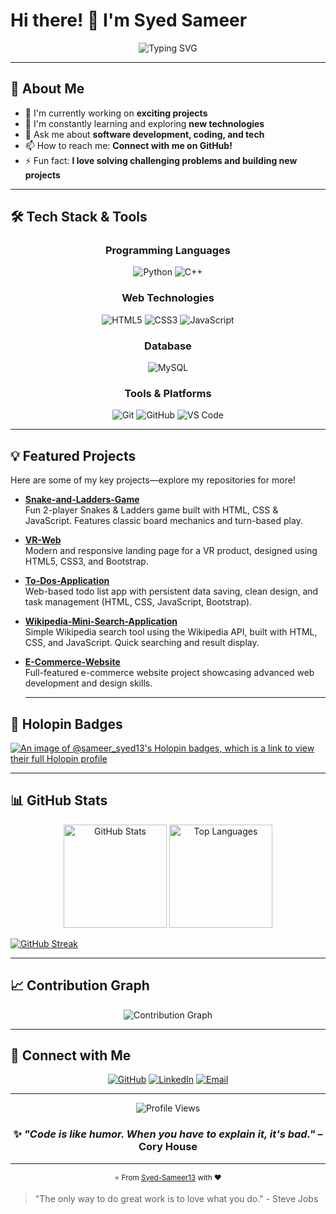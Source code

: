 # Hi there! 👋 I'm Syed Sameer

<div align="center">
  <img src="https://readme-typing-svg.herokuapp.com?font=Fira+Code&weight=600&size=28&pause=1000&color=2E9EF7&center=true&vCenter=true&width=600&lines=Welcome+to+my+GitHub+Profile!;Software+Developer+%7C+Tech+Enthusiast;Always+learning+and+building!" alt="Typing SVG" />
</div>

---

## 🚀 About Me

- 🔭 I'm currently working on **exciting projects**
- 🌱 I'm constantly learning and exploring **new technologies**
- 💬 Ask me about **software development, coding, and tech**
- 📫 How to reach me: **Connect with me on GitHub!**
- ⚡ Fun fact: **I love solving challenging problems and building new projects**

---

## 🛠️ Tech Stack & Tools

<div align="center">

### Programming Languages

![Python](https://img.shields.io/badge/Python-3776AB?style=for-the-badge&logo=python&logoColor=white)
![C++](https://img.shields.io/badge/C++-00599C?style=for-the-badge&logo=cplusplus&logoColor=white)

### Web Technologies

![HTML5](https://img.shields.io/badge/HTML5-E34F26?style=for-the-badge&logo=html5&logoColor=white)
![CSS3](https://img.shields.io/badge/CSS3-1572B6?style=for-the-badge&logo=css3&logoColor=white)
![JavaScript](https://img.shields.io/badge/JavaScript-F7DF1E?style=for-the-badge&logo=javascript&logoColor=black)

### Database

![MySQL](https://img.shields.io/badge/MySQL-4479A1?style=for-the-badge&logo=mysql&logoColor=white)

### Tools & Platforms

![Git](https://img.shields.io/badge/Git-F05032?style=for-the-badge&logo=git&logoColor=white)
![GitHub](https://img.shields.io/badge/GitHub-181717?style=for-the-badge&logo=github&logoColor=white)
![VS Code](https://img.shields.io/badge/VS_Code-007ACC?style=for-the-badge&logo=visual-studio-code&logoColor=white)

</div>

---

## 💡 Featured Projects

Here are some of my key projects—explore my repositories for more!

- [**Snake-and-Ladders-Game**](https://github.com/Syed-Sameer13/Snake-and-Ladders-Game)  
  Fun 2-player Snakes & Ladders game built with HTML, CSS & JavaScript. Features classic board mechanics and turn-based play.

- [**VR-Web**](https://github.com/Syed-Sameer13/VR-Web)  
  Modern and responsive landing page for a VR product, designed using HTML5, CSS3, and Bootstrap.

- [**To-Dos-Application**](https://github.com/Syed-Sameer13/To-Dos-Application)  
  Web-based todo list app with persistent data saving, clean design, and task management (HTML, CSS, JavaScript, Bootstrap).

- [**Wikipedia-Mini-Search-Application**](https://github.com/Syed-Sameer13/Wikipedia-Mini-Search-Application)  
  Simple Wikipedia search tool using the Wikipedia API, built with HTML, CSS, and JavaScript. Quick searching and result display.

- [**E-Commerce-Website**](https://github.com/Syed-Sameer13/E-Commerce-Website)  
  Full-featured e-commerce website project showcasing advanced web development and design skills.

  ---

## 🏅 Holopin Badges

[![An image of @sameer_syed13's Holopin badges, which is a link to view their full Holopin profile](https://holopin.me/sameer_syed13)](https://holopin.io/@sameer_syed13)

---


## 📊 GitHub Stats

<div align="center">
  <img src="https://github-readme-stats.vercel.app/api?username=Syed-Sameer13&show_icons=true&theme=radical&hide_border=true&count_private=true" alt="GitHub Stats" height="165" />
  <img src="https://github-readme-stats.vercel.app/api/top-langs/?username=Syed-Sameer13&layout=compact&theme=radical&hide_border=true" alt="Top Languages" height="165" />
</div>

[![GitHub Streak](https://img.shields.io/badge/GitHub%20Streak-Active-red?labelColor=24292F&logo=github)](https://github.com/Syed-Sameer13)

---

## 📈 Contribution Graph

<div align="center">
  <img src="https://github-readme-activity-graph.vercel.app/graph?username=Syed-Sameer13&theme=react-dark&hide_border=true" alt="Contribution Graph" />
</div>

---

## 🤝 Connect with Me

<div align="center">
  
[![GitHub](https://img.shields.io/badge/GitHub-181717?style=for-the-badge&logo=github&logoColor=white)](https://github.com/Syed-Sameer13)
[![LinkedIn](https://img.shields.io/badge/LinkedIn-0077B5?style=for-the-badge&logo=linkedin&logoColor=white)](www.linkedin.com/in/sameer-syed13)
[![Email](https://img.shields.io/badge/Email-D14836?style=for-the-badge&logo=gmail&logoColor=white)](mailto:s.sammer112233@gmail.com)

</div>

---

<div align="center">
  <img src="https://komarev.com/ghpvc/?username=Syed-Sameer13&color=blue&style=flat-square&label=Profile+Views" alt="Profile Views" />
</div>

<div align="center">
  
### ✨ *"Code is like humor. When you have to explain it, it's bad."* – Cory House

</div>

---

<div align="center">
  <sub>⭐ From <a href="https://github.com/Syed-Sameer13">Syed-Sameer13</a> with ❤️</sub>
</div>

> "The only way to do great work is to love what you do." - Steve Jobs
